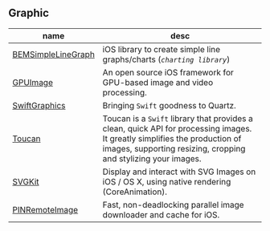 ## Graphic

 name | desc |
------|------|
[BEMSimpleLineGraph](https://github.com/Boris-Em/BEMSimpleLineGraph) | iOS library to create simple line graphs/charts (*`charting library`*)
[GPUImage](https://github.com/BradLarson/GPUImage) | An open source iOS framework for GPU-based image and video processing.
[SwiftGraphics](https://github.com/schwa/SwiftGraphics) | Bringing `Swift` goodness to Quartz.
[Toucan](https://github.com/gavinbunney/Toucan) | Toucan is a `Swift` library that provides a clean, quick API for processing images. It greatly simplifies the production of images, supporting resizing, cropping and stylizing your images.
[SVGKit](https://github.com/SVGKit/SVGKit) | Display and interact with SVG Images on iOS / OS X, using native rendering (CoreAnimation).
[PINRemoteImage](https://github.com/pinterest/PINRemoteImage) | Fast, non-deadlocking parallel image downloader and cache for iOS.